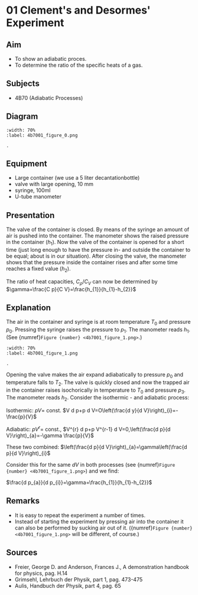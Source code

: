 # 01 Clement's and Desormes' Experiment   
  
## Aim   
 
 *  To show an adiabatic proces. 
 *  To determine the ratio of the specific heats of a gas.
   
  
## Subjects   
* 4B70 (Adiabatic Processes)   

## Diagram
   
```{figure} figures/figure_0.png  
:width: 70%  
:label: 4b7001_figure_0.png  

. 
```

## Equipment
 - Large container (we use a 5 liter decantationbottle)
- valve with large opening, $10 \mathrm{~mm}$
- syringe, $100 \mathrm{ml}$
- U-tube manometer
    
  
## Presentation   
The valve of the container is closed. By means of the syringe an amount of air is pushed into the container. The manometer shows the raised pressure in the container $\left(h_{1}\right)$. Now the valve of the container is opened for a short time (just long enough to have the pressure in- and outside the container to be equal; about is in our situation). After closing the valve, the manometer shows that the pressure inside the container rises and after some time reaches a fixed value $\left(h_{2}\right)$.

The ratio of heat capacities, $C_{\rho} / C_{V}$ can now be determined by $\gamma=\frac{C p}{C V}=\frac{h_{1}}{h_{1}-h_{2}}$
  
## Explanation   
The air in the container and syringe is at room temperature $T_{0}$ and pressure $p_{0}$. Pressing the syringe raises the pressure to $p_{1}$. The manometer reads $h_{1}$. (See {numref}`Figure {number} <4b7001_figure_1.png>`.)  

```{figure} figures/figure_1.png  
:width: 70%  
:label: 4b7001_figure_1.png  

. 
```

Opening the valve makes the air expand adiabatically to pressure $p_{0}$ and temperature falls to $T_{2}$. The valve is quickly closed and now the trapped air in the container raises isochorically in temperature to $T_{0}$ and pressure $p_{3}$. The manometer reads $h_{2}$. Consider the isothermic - and adiabatic process:

Isothermic: $p V=$ const. $V d p+p d V=O\left(\frac{d y}{d V}\right)_{i}=-\frac{p}{V}$

Adiabatic: $p V^{r}=$ const., $V^{r} d p+p V^{r-1} d V=0,\left(\frac{d p}{d V}\right)_{a}=-\gamma \frac{p}{V}$

These two combined: $\left(\frac{d p}{d V}\right)_{a}=\gamma\left(\frac{d p}{d V}\right)_{i}$

Consider this for the same $d V$ in both processes (see {numref}`Figure {number} <4b7001_figure_1.png>`) and we find:

$\frac{d p_{a}}{d p_{i}}=\gamma=\frac{h_{1}}{h_{1}-h_{2}}$

## Remarks
 *  It is easy to repeat the experiment a number of times. 
 *  Instead of starting the experiment by pressing air into the container it can also be performed by sucking air out of it. ({numref}`Figure {number} <4b7001_figure_1.png>` will be different, of course.)     
  
## Sources
 *  Freier, George D. and Anderson, Frances J., A demonstration handbook for physics, pag. H.14 
 *  Grimsehl, Lehrbuch der Physik, part 1, pag. 473-475 
 *  Aulis, Handbuch der Physik, part 4, pag. 65
  